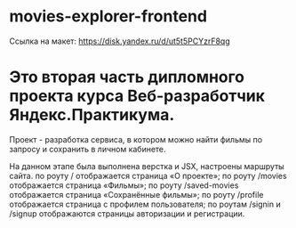 # movies-explorer-frontend

Ссылка на макет: https://disk.yandex.ru/d/ut5t5PCYzrF8qg

# Это вторая часть дипломного проекта курса Веб-разработчик Яндекс.Практикума.
Проект - разработка сервиса, в котором можно найти фильмы по запросу и сохранить в личном кабинете.

На данном этапе была выполнена верстка и JSX, настроены маршруты сайта.
по роуту / отображается страница «О проекте»;
по роуту /movies отображается страница «Фильмы»;
по роуту /saved-movies отображается страница «Сохранённые фильмы»;
по роуту /profile отображается страница с профилем пользователя;
по роутам /signin и /signup отображаются страницы авторизации и регистрации.